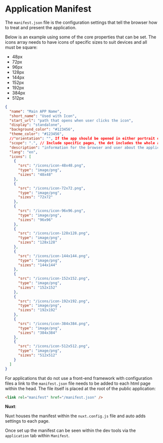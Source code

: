 # Application Manifest

The `manifest.json` file is the configuration settings that tell the browser how to treat and present the application.

Below is an example using some of the core properties that can be set. The icons array needs to have icons of specific sizes to suit devices and all must be square:

- 48px
- 72px
- 96px
- 128px
- 144px
- 152px
- 192px
- 384px
- 512px

```json
{
  "name": "Main APP Name",
  "short_name": "Used with Icon",
  "start_url": "path that opens when user clicks the icon",
  "display": "standalone",
  "background_color": "#123456",
  "theme_color": "#123456",
  //"orientation": "", If the app should be opened in either portrait or landscape, leave out if universal
  "scope": ".", // Include specific pages, the dot includes the whole app
  "description": "information for the browser and user about the application",
  "lang": "en",
  "icons": [
    {
      "src": "/icons/icon-48x48.png",
      "type": "image/png",
      "sizes": "48x48"
    },
    {
      "src": "/icons/icon-72x72.png",
      "type": "image/png",
      "sizes": "72x72"
    },
    {
      "src": "/icons/icon-96x96.png",
      "type": "image/png",
      "sizes": "96x96"
    },
    {
      "src": "/icons/icon-128x128.png",
      "type": "image/png",
      "sizes": "128x128"
    },
    {
      "src": "/icons/icon-144x144.png",
      "type": "image/png",
      "sizes": "144x144"
    },
    {
      "src": "/icons/icon-152x152.png",
      "type": "image/png",
      "sizes": "152x152"
    },
    {
      "src": "/icons/icon-192x192.png",
      "type": "image/png",
      "sizes": "192x192"
    },
    {
      "src": "/icons/icon-384x384.png",
      "type": "image/png",
      "sizes": "384x384"
    },
    {
      "src": "/icons/icon-512x512.png",
      "type": "image/png",
      "sizes": "512x512"
    }
  ]
}
```

For applications that do not use a front-end framework with configuration files a link to the `manifest.json` file needs to be added to each html page within the head. The file itself is placed at the root of the public application:

```html
<link rel="manifest" href="/manifest.json" />
```

**Nuxt**:

Nuxt houses the manifest within the `nuxt.config.js` file and auto adds settings to each page.

Once set up the manifest can be seen within the dev tools via the `application` tab within `Manifest`.
